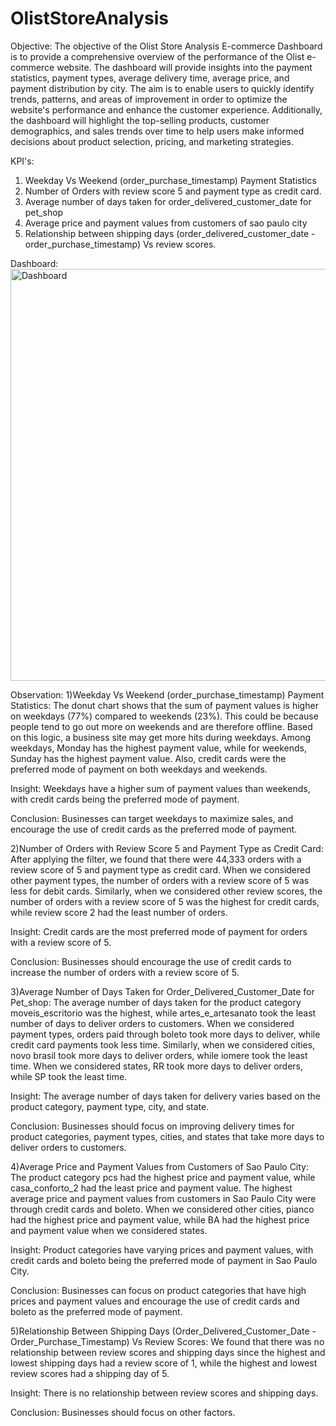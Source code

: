 # OlistStoreAnalysis

Objective:
The objective of the Olist Store Analysis E-commerce Dashboard is to provide a comprehensive overview of the performance of the Olist e-commerce website. The dashboard will provide insights into the payment statistics, payment types, average delivery time, average price, and payment distribution by city. The aim is to enable users to quickly identify trends, patterns, and areas of improvement in order to optimize the website's performance and enhance the customer experience. Additionally, the dashboard will highlight the top-selling products, customer demographics, and sales trends over time to help users make informed decisions about product selection, pricing, and marketing strategies.

KPI's:
1) Weekday Vs Weekend (order_purchase_timestamp) Payment Statistics
2) Number of Orders with review score 5 and payment type as credit  card.
3) Average number of days taken for order_delivered_customer_date for pet_shop
4) Average price and payment values from customers of sao paulo city
5) Relationship between shipping days (order_delivered_customer_date - order_purchase_timestamp) Vs review scores.

Dashboard:
<img width="659" alt="Dashboard" src="https://user-images.githubusercontent.com/112420165/232522528-97a611f4-7c65-4033-ab0c-384a1cec14e3.png">

Observation:
1)Weekday Vs Weekend (order_purchase_timestamp) Payment Statistics:
The donut chart shows that the sum of payment values is higher on weekdays (77%) compared to weekends (23%). This could be because people tend to go out more on weekends and are therefore offline. Based on this logic, a business site may get more hits during weekdays. Among weekdays, Monday has the highest payment value, while for weekends, Sunday has the highest payment value. Also, credit cards were the preferred mode of payment on both weekdays and weekends.

Insight:
Weekdays have a higher sum of payment values than weekends, with credit cards being the preferred mode of payment.

Conclusion:
Businesses can target weekdays to maximize sales, and encourage the use of credit cards as the preferred mode of payment.

2)Number of Orders with Review Score 5 and Payment Type as Credit Card:
After applying the filter, we found that there were 44,333 orders with a review score of 5 and payment type as credit card. When we considered other payment types, the number of orders with a review score of 5 was less for debit cards. Similarly, when we considered other review scores, the number of orders with a review score of 5 was the highest for credit cards, while review score 2 had the least number of orders.

Insight:
Credit cards are the most preferred mode of payment for orders with a review score of 5.

Conclusion:
Businesses should encourage the use of credit cards to increase the number of orders with a review score of 5.

3)Average Number of Days Taken for Order_Delivered_Customer_Date for Pet_shop:
The average number of days taken for the product category moveis_escritorio was the highest, while artes_e_artesanato took the least number of days to deliver orders to customers. When we considered payment types, orders paid through boleto took more days to deliver, while credit card payments took less time. Similarly, when we considered cities, novo brasil took more days to deliver orders, while iomere took the least time. When we considered states, RR took more days to deliver orders, while SP took the least time.

Insight:
The average number of days taken for delivery varies based on the product category, payment type, city, and state.

Conclusion:
Businesses should focus on improving delivery times for product categories, payment types, cities, and states that take more days to deliver orders to customers.

4)Average Price and Payment Values from Customers of Sao Paulo City:
The product category pcs had the highest price and payment value, while casa_conforto_2 had the least price and payment value. The highest average price and payment values from customers in Sao Paulo City were through credit cards and boleto. When we considered other cities, pianco had the highest price and payment value, while BA had the highest price and payment value when we considered states.

Insight:
Product categories have varying prices and payment values, with credit cards and boleto being the preferred mode of payment in Sao Paulo City.

Conclusion:
Businesses can focus on product categories that have high prices and payment values and encourage the use of credit cards and boleto as the preferred mode of payment.

5)Relationship Between Shipping Days (Order_Delivered_Customer_Date - Order_Purchase_Timestamp) Vs Review Scores:
We found that there was no relationship between review scores and shipping days since the highest and lowest shipping days had a review score of 1, while the highest and lowest review scores had a shipping day of 5.

Insight:
There is no relationship between review scores and shipping days.

Conclusion:
Businesses should focus on other factors.
